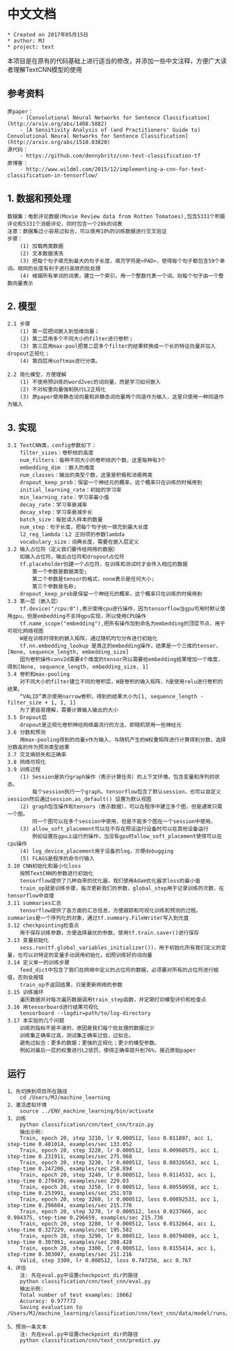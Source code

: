 # 中文文档

    * Created on 2017年05月15日
    * author: MJ
    * project: text

本项目是在原有的代码基础上进行适当的修改，并添加一些中文注释，方便广大读者理解TextCNN模型的使用


## 参考资料
    原paper：
        - [Convolutional Neural Networks for Sentence Classification](http://arxiv.org/abs/1408.5882)
        - [A Sensitivity Analysis of (and Practitioners' Guide to) Convolutional Neural Networks for Sentence Classification](http://arxiv.org/abs/1510.03820)
    源代码：
        - https://github.com/dennybritz/cnn-text-classification-tf
    原博客：
        - http://www.wildml.com/2015/12/implementing-a-cnn-for-text-classification-in-tensorflow/

## 1. 数据和预处理
    数据集：电影评论数据(Movie Review data from Rotten Tomatoes),包含5331个积极评论和5331个消极评论，同时包含一个20k的词表
    注意：数据集过小容易过拟合，可以使用10%的训练数据进行交叉验证
    步骤：
        (1) 加载两类数据
        (2) 文本数据清洗
        (3) 把每个句子填充到最大的句子长度，填充字符是<PAD>，使得每个句子都包含59个单词。相同的长度有利于进行高效的批处理
        (4) 根据所有单词的词表，建立一个索引，用一个整数代表一个词，则每个句子由一个整数向量表示
## 2. 模型
    2.1 步骤
        (1) 第一层把词嵌入到低维向量；
        (2) 第二层用多个不同大小的filter进行卷积；
        (3) 第三层用max-pool把第二层多个filter的结果转换成一个长的特征向量并加入dropout正规化；
        (4) 第四层用softmax进行分类。

    2.2 简化模型，方便理解
        (1) 不使用预训练的word2vec的词向量，而是学习如何嵌入
        (2) 不对权重向量强制执行L2正规化
        (3) 原paper使用静态词向量和非静态词向量两个同道作为输入，这里只使用一种同道作为输入
## 3. 实现
    3.1 TextCNN类，config参数如下：
        filter_sizes：卷积核的高度
        num_filters：每种不同大小的卷积核的个数，这里每种有3个
        embedding_dim ：嵌入的维度
        num_classes：输出的类型个数，这里是积极和消极两类
        dropout_keep_prob：保留一个神经元的概率，这个概率只在训练的时候用到
        initial_learning_rate：初始的学习率
        min_learning_rate：学习率最小值
        decay_rate：学习率衰减率
        decay_step：学习率衰减步长
        batch_size：每批读入样本的数量
        num_step：句子长度，把每个句子统一填充到最大长度
        l2_reg_lambda：L2 正则项的参数lambda
        vocabulary_size：词典长度，需要在嵌入层定义
    3.2 输入占位符（定义我们要传给网络的数据）
        如输入占位符，输出占位符和dropout占位符
        tf.placeholder创建一个占位符，在训练和测试时才会传入相应的数据
            第一个参数是数据类型;
            第二个参数是tensor的格式，none表示是任何大小;
            第三个参数是名称;
        dropout_keep_prob是保留一个神经元的概率，这个概率只在训练的时候用到
    3.3 第一层（嵌入层）
        tf.device("/cpu:0"),表示使用cpu进行操作，因为tensorflow当gpu可用时默认使用gpu，但是embedding不支持gpu实现，所以使用CPU操作
        tf.name_scope("embedding"),把所有操作加到命名为embedding的顶层节点，用于可视化网络视图
        W是在训练时得到的嵌入矩阵，通过随机均匀分布进行初始化
        tf.nn.embedding_lookup 是真正的embedding操作，结果是一个三维的tensor，[None, sequence_length, embedding_size]
        因为卷积操作conv2d需要4个维度的tensor所以需要给embedding结果增加一个维度，得到[None, sequence_length, embedding_size, 1]
    3.4 卷积和max-pooling
        对不同大小的filter建立不同的卷积层，W是卷积的输入矩阵，h是使用relu进行卷积的结果。
        “VALID”表示使用narrow卷积，得到的结果大小为[1, sequence_length - filter_size + 1, 1, 1]
        为了更容易理解，需要计算输入输出的大小
    3.5 Dropout层
        dropout是正规化卷积神经网络最流行的方法，即随机禁用一些神经元
    3.6 分数和预测
        用max-pooling得到的向量x作为输入，与随机产生的W权重矩阵进行计算得到分数，选择分数高的作为预测类型结果
    3.7 交叉熵损失和正确率
    3.8 网络可视化
    3.9 训练过程
        (1) Session是执行graph操作（表示计算任务）的上下文环境，包含变量和序列的状态。
            每个session执行一个graph。tensorflow包含了默认session，也可以自定义session然后通过session.as_default() 设置为默认视图
        (2) graph包含操作和tensors（表示数据），可以在程序中建立多个图，但是通常只需一个图。
            同一个图可以在多个session中使用，但是不能多个图在一个session中使用。
        (3) allow_soft_placement可以在不存在预设运行设备时可以在其他设备运行
            例如设置在gpu上运行的操作，当没有gpu时allow_soft_placement使得可以在cpu操作
        (4) log_device_placement用于设备的log，方便debugging
        (5) FLAGS是程序的命令行输入
    3.10 CNN初始化和最小化loss
        按照TextCNN的参数进行初始化
        tensorflow提供了几种自带的优化器，我们使用Adam优化器求loss的最小值
        train_op就是训练步骤，每次更新我们的参数，global_step用于记录训练的次数，在tensorflow中自增
    3.11 summaries汇总
        tensorflow提供了各方面的汇总信息，方便跟踪和可视化训练和预测的过程。summaries是一个序列化的对象，通过tf.summary.FileWriter写入到光盘
    3.12 checkpointing检查点
        用于保存训练参数，方便选择最优的参数，使用tf.train.saver()进行保存
    3.13 变量初始化
        sess.run(tf.global_variables_initializer())，用于初始化所有我们定义的变量，也可以对特定的变量手动调用初始化，如预训练好的词向量
    3.14 定义单一的训练步骤
        feed_dict中包含了我们在网络中定义的占位符的数据，必须要对所有的占位符进行赋值，否则会报错
        train_op不返回结果，只是更新网络的参数
    3.15 训练循环
        遍历数据并对每次遍历数据调用train_step函数，并定期打印模型评价和检查点
    3.16 用tensorboard进行结果可视化
        tensorboard --logdir=path/to/log-directory
    3.17 本实验的几个问题
        训练的指标不是平滑的，原因是我们每个批处理的数据过少
        训练集正确率过高，测试集正确率过低，过拟合。
        避免过拟合：更多的数据；更强的正规化；更少的模型参数。
        例如对最后一层的权重进行L2惩罚，使得正确率提升到76%，接近原始paper

## 运行
    1、先切换到项目所在路径
        cd /Users/MJ/machine_learning
    2、激活虚拟环境
        source ../ENV_machine_learning/bin/activate
    3、训练
        python classification/cnn/text_cnn/train.py
        输出示例:
        Train, epoch 20, step 3210, lr 0.000512, loss 0.011897, acc 1, step-time 0.481014, examples/sec 133.052
        Train, epoch 20, step 3220, lr 0.000512, loss 0.00960575, acc 1, step-time 0.231911, examples/sec 275.968
        Train, epoch 20, step 3230, lr 0.000512, loss 0.00326563, acc 1, step-time 0.247206, examples/sec 258.894
        Train, epoch 20, step 3240, lr 0.000512, loss 0.0114532, acc 1, step-time 0.279439, examples/sec 229.03
        Train, epoch 20, step 3250, lr 0.000512, loss 0.00550958, acc 1, step-time 0.253991, examples/sec 251.978
        Train, epoch 20, step 3260, lr 0.000512, loss 0.00892533, acc 1, step-time 0.296604, examples/sec 215.776
        Train, epoch 20, step 3270, lr 0.000512, loss 0.0237666, acc 0.984375, step-time 0.296659, examples/sec 215.736
        Train, epoch 20, step 3280, lr 0.000512, loss 0.0132664, acc 1, step-time 0.327229, examples/sec 195.582
        Train, epoch 20, step 3290, lr 0.000512, loss 0.00794089, acc 1, step-time 0.307061, examples/sec 208.428
        Train, epoch 20, step 3300, lr 0.000512, loss 0.0155414, acc 1, step-time 0.303007, examples/sec 211.216
        Valid, step 3300, lr 0.000512, loss 0.747256, acc 0.767
    4、评估
        注: 先在eval.py中设置checkpoint_dir的路径
        python classification/cnn/text_cnn/eval.py
        输出示例:
        Total number of test examples: 10662
        Accuracy: 0.977772
        Saving evaluation to /Users/MJ/machine_learning/classification/cnn/text_cnn/data/model/runs/1494832207/checkpoints/../prediction.csv

    5、预测一条文本
        注: 先在eval.py中设置checkpoint_dir的路径
        python classification/cnn/text_cnn/predict.py

